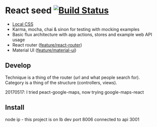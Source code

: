 # React seed [![Build Status](https://travis-ci.org/badsyntax/react-seed.svg?branch=master)](https://travis-ci.org/badsyntax/react-seed)

* [Local CSS](https://github.com/webpack/css-loader#local-scope)
* Karma, mocha, chai & sinon for testing with mocking examples
* Basic flux architecture with app actions, stores and example web API usage
* React router ([feature/react-router](https://github.com/badsyntax/react-seed/tree/feature/react-router))
* Material UI ([feature/material-ui](https://github.com/badsyntax/react-seed/tree/feature/material-ui))

## Develop

Technique is a thing of the router (url and what people search for).
Category is a thing of the structure (controllers, views).

20170517: I tried peact-google-maps, now trying google-maps-react

## Install

node ip - this project is on lb
dev port 8006
connected to api 3001






